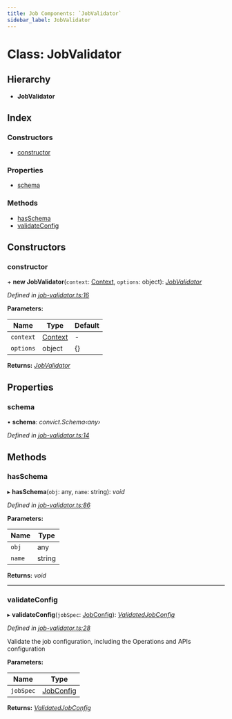 ```yaml
---
title: Job Components: `JobValidator`
sidebar_label: JobValidator
---
```


# Class: JobValidator

## Hierarchy

* **JobValidator**

## Index

### Constructors

* [constructor](jobvalidator.md#constructor)

### Properties

* [schema](jobvalidator.md#schema)

### Methods

* [hasSchema](jobvalidator.md#hasschema)
* [validateConfig](jobvalidator.md#validateconfig)

## Constructors

###  constructor

\+ **new JobValidator**(`context`: [Context](../interfaces/context.md), `options`: object): *[JobValidator](jobvalidator.md)*

*Defined in [job-validator.ts:16](https://github.com/terascope/teraslice/blob/d8feecc03/packages/job-components/src/job-validator.ts#L16)*

**Parameters:**

Name | Type | Default |
------ | ------ | ------ |
`context` | [Context](../interfaces/context.md) | - |
`options` | object |  {} |

**Returns:** *[JobValidator](jobvalidator.md)*

## Properties

###  schema

• **schema**: *convict.Schema‹any›*

*Defined in [job-validator.ts:14](https://github.com/terascope/teraslice/blob/d8feecc03/packages/job-components/src/job-validator.ts#L14)*

## Methods

###  hasSchema

▸ **hasSchema**(`obj`: any, `name`: string): *void*

*Defined in [job-validator.ts:86](https://github.com/terascope/teraslice/blob/d8feecc03/packages/job-components/src/job-validator.ts#L86)*

**Parameters:**

Name | Type |
------ | ------ |
`obj` | any |
`name` | string |

**Returns:** *void*

___

###  validateConfig

▸ **validateConfig**(`jobSpec`: [JobConfig](../overview.md#jobconfig)): *[ValidatedJobConfig](../interfaces/validatedjobconfig.md)*

*Defined in [job-validator.ts:28](https://github.com/terascope/teraslice/blob/d8feecc03/packages/job-components/src/job-validator.ts#L28)*

Validate the job configuration, including the Operations and APIs configuration

**Parameters:**

Name | Type |
------ | ------ |
`jobSpec` | [JobConfig](../overview.md#jobconfig) |

**Returns:** *[ValidatedJobConfig](../interfaces/validatedjobconfig.md)*
